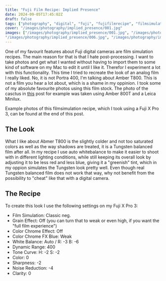```yaml
---
title: "Fuji Film Recipe: Implied Presence"
date: 2024-09-05T17:45:02Z
draft: false
tags: ["photography", "digital", "fuji", "fujifilmrecipe", "filmsimulation", "blog"]
cover: "/images/photography/implied_presence/001.jpg"
images: ["/images/photography/implied_presence/001.jpg", "/images/photography/implied_presence/002.jpg", "/images/photography/implied_presence/003.jpg", "/images/photography/implied_presence/004.jpg", "/images/photography/implied_presence/005.jpg",
"/images/photography/implied_presence/006.jpg", "/images/photography/implied_presence/007.jpg"]
---
```

One of my favourit features about Fuji digital cameras are film simulation recipes. The main reason for that is that I hate post-processing. I want to take photos and get what I wanted without having to import them to some kind of software on my Mac to edit it until I like it. Therefor I experiment a lot with this functionality. This time I tried to recreate the look of an analog film I really liked. No, it is not Portra 400, I'm talking about Amber T800. This is not a film you hear a lot about, which is a shame in my oppinion. I took some of my absolute favourite photos using this film stock. The photo of the casctus in [this](https://hautzenberger.at/posts/photography/finding_my_style/) post for example was taken using Amber 800T and a Leica Minilux.

Example photos of this filmsimulation recipe, which I took using a Fuji X Pro 3, can be found at the end of this post.

## The Look
What I like about Abmer T800 is the slightly colder and not too saturated colors as well as the way shadows are treated, it is a Tungsten balanced film after all. In my recipe I use auto whitebalance to make it easier to shoot with in different lighting conditions, while still keeping its overall look by adjusting it to be less red and less blue, giving it a "greenish" tint, which in my oppion simulates the Tungsten look pretty well. Even though real Tungsten balanced film does not work that way, why not benefit from the possibility to "cheat" like that with a digital camera.

## The Recipe

To create this look I use the following settings on my Fuji X Pro 3:

- Film Simulation: Classic neg.
- Grain Effect: Off (you can turn that to weak or even high, if you want the "full film experience")
- Color Chrome Effect: Off
- Color Chrome FX Blue: Weak
- White Balance: Auto / R: -3 B: -6
- Dynamic Range: 400
- Tone Curve: H: -2 S: -2
- Color: 0
- Sharpness: -2
- Noise Reduction: -4
- Clarity: 0 
